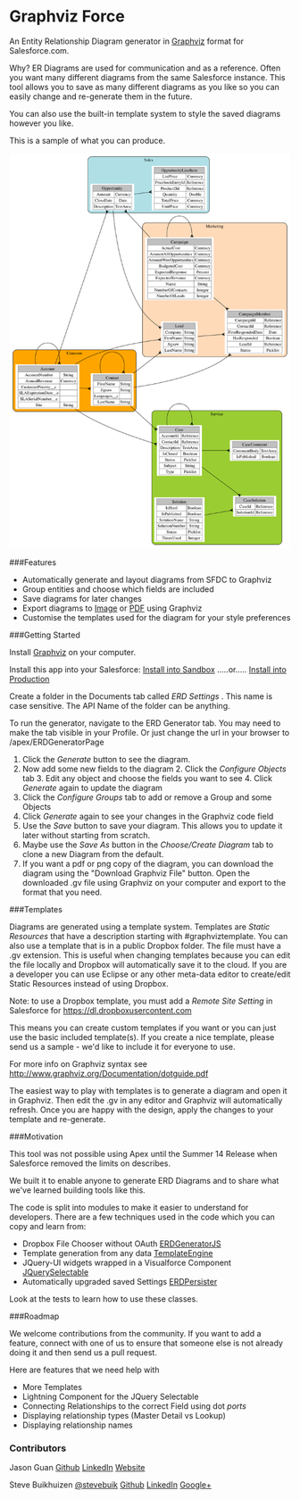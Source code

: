 Graphviz Force
========

An Entity Relationship Diagram generator in [Graphviz](http://graphviz.org) format for Salesforce.com. 

Why? ER Diagrams are used for communication and as a reference. Often you want many different diagrams from the same Salesforce instance.
This tool allows you to save as many different diagrams as you like so you can easily change and re-generate them in the future.

You can also use the built-in template system to style the saved diagrams however you like.

This is a sample of what you can produce.

![Sample](assets/DefaultDiagram.png)

###Features
- Automatically generate and layout diagrams from SFDC to Graphviz
- Group entities and choose which fields are included
- Save diagrams for later changes
- Export diagrams to [Image](assets/DefaultDiagram.png) or [PDF](assets/DefaultDiagram.pdf?raw=true) using Graphviz
- Customise the templates used for the diagram for your style preferences

###Getting Started

Install [Graphviz](http://graphviz.org) on your computer.

Install this app into your Salesforce: 
<a href="https://githubsfdeploy-sandbox.herokuapp.com/app/githubdeploy/stevebuik/GraphVizForce" target="deploy">Install into Sandbox</a>
.....or..... 
<a href="https://githubsfdeploy.herokuapp.com/app/githubdeploy/stevebuik/GraphVizForce" target="deploy">Install into Production</a>

Create a folder in the Documents tab called *ERD Settings* . This name is case sensitive. The API Name of the folder can be anything.

To run the generator, navigate to the ERD Generator tab. You may need to make the tab visible in your Profile. 
Or just change the url in your browser to /apex/ERDGeneratorPage

1. Click the *Generate* button to see the diagram.
2. Now add some new fields to the diagram
	2. Click the *Configure Objects* tab
	3. Edit any object and choose the fields you want to see
	4. Click *Generate* again to update the diagram
3. Click the *Configure Groups* tab to add or remove a Group and some Objects
4. Click *Generate* again to see your changes in the Graphviz code field	
5. Use the *Save* button to save your diagram. This allows you to update it later without starting from scratch.
6. Maybe use the *Save As* button in the *Choose/Create Diagram* tab to clone a new Diagram from the default.
7. If you want a pdf or png copy of the diagram, you can download the diagram using the "Download Graphviz File" button. Open the downloaded .gv file using Graphviz on your computer and export to the format that you need. 

###Templates

Diagrams are generated using a template system. Templates are *Static Resources* that have a description starting with #graphviztemplate. 
You can also use a template that is in a public Dropbox folder. The file must have a .gv extension. 
This is useful when changing templates because you can edit the file locally and Dropbox will automatically save it to the cloud.
If you are a developer you can use Eclipse or any other meta-data editor to create/edit Static Resources instead of using Dropbox.

Note: to use a Dropbox template, you must add a *Remote Site Setting* in Salesforce for https://dl.dropboxusercontent.com

This means you can create custom templates if you want or you can just use the basic included template(s).
If you create a nice template, please send us a sample - we'd like to include it for everyone to use. 

For more info on Graphviz syntax see http://www.graphviz.org/Documentation/dotguide.pdf

The easiest way to play with templates is to generate a diagram and open it in Graphviz. 
Then edit the .gv in any editor and Graphviz will automatically refresh. Once you are happy with the design, apply the changes to your template and re-generate.

###Motivation

This tool was not possible using Apex until the Summer 14 Release when Salesforce removed the limits on describes.

We built it to enable anyone to generate ERD Diagrams and to share what we've learned building tools like this. 

The code is split into modules to make it easier to understand for developers. 
There are a few techniques used in the code which you can copy and learn from:

- Dropbox File Chooser without OAuth [ERDGeneratorJS](https://github.com/stevebuik/GraphVizForce/blob/master/src/staticresources/ERDGeneratorJS.resource)
- Template generation from any data [TemplateEngine](https://github.com/stevebuik/GraphVizForce/blob/master/src/classes/TemplateEngine.cls)
- JQuery-UI widgets wrapped in a Visualforce Component [JQuerySelectable](https://github.com/stevebuik/GraphVizForce/blob/master/src/components/JQuerySelectable.component)
- Automatically upgraded saved Settings [ERDPersister](https://github.com/stevebuik/GraphVizForce/blob/master/src/classes/ERDPersister.cls) 

Look at the tests to learn how to use these classes.

###Roadmap

We welcome contributions from the community. If you want to add a feature, connect with one of us to ensure that someone else is not already doing it and then send us a pull request.

Here are features that we need help with
- More Templates
- Lightning Component for the JQuery Selectable
- Connecting Relationships to the correct Field using dot *ports*
- Displaying relationship types (Master Detail vs Lookup)
- Displaying relationship names
  
### Contributors

Jason Guan [Github](https://github.com/jasong327) [LinkedIn](https://www.linkedin.com/pub/jason-guan/39/3a9/346) [Website](http://cyberlemons.com/)

Steve Buikhuizen [@stevebuik](https://twitter.com/stevebuik) [Github](https://github.com/stevebuik) [LinkedIn](https://www.linkedin.com/in/stevebuikhuizen) [Google+](https://plus.google.com/+SteveBuikhuizen)